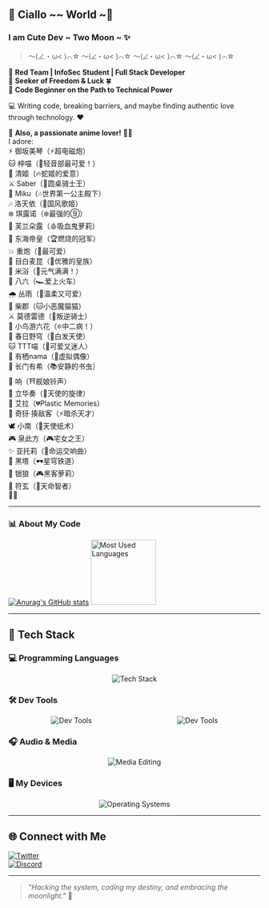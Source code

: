 ## 🌙 Ciallo ~~ World ~👋

### I am Cute Dev ~ Two Moon ~ ✨

> ～(∠・ω< )⌒☆ ～(∠・ω< )⌒☆ ～(∠・ω< )⌒☆ ～(∠・ω< )⌒☆

🔹 **Red Team | InfoSec Student | Full Stack Developer**  
🔹 **Seeker of Freedom & Luck** 🍀  
🔹 **Code Beginner on the Path to Technical Power**  

💻 Writing code, breaking barriers, and maybe finding authentic love through technology. ❤️  

🌸 **Also, a passionate anime lover!** 🎵💖  
I adore:  
⚡ 御坂美琴（⚡超电磁炮）  
🐱 梓喵（🎸轻音部最可爱！）  
🐍 清姬（🔥蛇姬的爱意）  
⚔️ Saber（🏰圆桌骑士王）  
🎤 Miku（🎶世界第一公主殿下）  
🎶 洛天依（🌙国风歌姬）  
❄️ 琪露诺（❄️最强的⑨）  
🦇 芙兰朵露（🩸吸血鬼萝莉）  
🏇 东海帝皇（🏆燃烧的冠军）  
💥 重炮（🔫最可爱）  
🎠 目白麦昆（💎优雅的皇族）  
🍚 米浴（🍚元气满满！）  
🚗 八六（🏎️爱上火车）  
🌧️ 丛雨（🌂温柔又可爱）  
🐾 柴郡（🐱小恶魔猫猫）  
⚔️ 莫德雷德（👑叛逆骑士）  
🔮 小鸟游六花（🔯中二病！）  
🌸 春日野穹（🎀白发天使）  
🐱 TTT喵（🐾可爱又迷人）  
🌙 有栖nama（🌟虚拟偶像）  
📖 长门有希（📚安静的书虫）  
🔔 响（⛩️舰娘铃声）  
🎼 立华奏（🎵天使的旋律）  
🤖 艾拉（💔Plastic Memories）  
🔪 奇犽·揍敌客（⚡暗杀天才）  
🕊️ 小南（📜天使纸术）  
🎮 泉此方（🎮宅女之王）  
✨ 亚托莉（🌠命运交响曲）  
🖤 黑塔（🕶️星穹铁道）  
🐺 银狼（🎮黑客萝莉）  
🔮 符玄（📜天命智者）  
🎀✨

---

### 📊 About My Code

[![Anurag's GitHub stats](https://github-readme-stats.vercel.app/api?username=allureluoli)](https://github.com/anuraghazra/github-readme-stats) <img height="130px" src="https://github-readme-stats.vercel.app/api/top-langs?username=allureluoli&hide_title=true&layout=compact&theme=graywhite&hide_border=true&bg_color=45,fffc79,73fa79,75f0db" alt="Most Used Languages">

---

## 🚀 Tech Stack

### 💻 Programming Languages
<div style="display: flex; justify-content: space-around;">
  <img src="https://skillicons.dev/icons?i=cs,cpp,python,kotlin,rust,java,golang,js,php,html,css,godot" alt="Tech Stack"/>
</div>

### 🛠 Dev Tools
<div style="display: flex; justify-content: space-around;">
  <img src="https://skillicons.dev/icons?i=powershell,vim,visualstudio,vscode,idea,phpstorm,pycharm,webstorm" alt="Dev Tools"/>
  <img src="https://skillicons.dev/icons?i=mysql,sqlite,androidstudio,cmake,git,gradle,npm,docker,bootstrap,dotnet,github,nginx" alt="Dev Tools"/>
</div>

### 🎧 Audio & Media
<div style="display: flex; justify-content: space-around;">
  <img src="https://skillicons.dev/icons?i=pr,ps" alt="Media Editing"/>
</div>

### 🖥 My Devices
<div style="display: flex; justify-content: space-around;">
  <img src="https://skillicons.dev/icons?i=linux,debian,ubuntu,redhat,kali,windows" alt="Operating Systems"/>
</div>

---

## 🌐 Connect with Me

[![Twitter](https://skillicons.dev/icons?i=twitter)](https://x.com/DevilC1875)  
[![Discord](https://skillicons.dev/icons?i=discord)](https://discord.com/users/allureluoli)  

---

> _"Hacking the system, coding my destiny, and embracing the moonlight."_ 🌙

